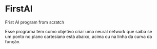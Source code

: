 # FirstAI
Frist AI program from scratch

Esse programa tem como objetivo criar uma neural network que saiba se um ponto no plano cartesiano
está abaixo, acima ou na linha da curva da função.

